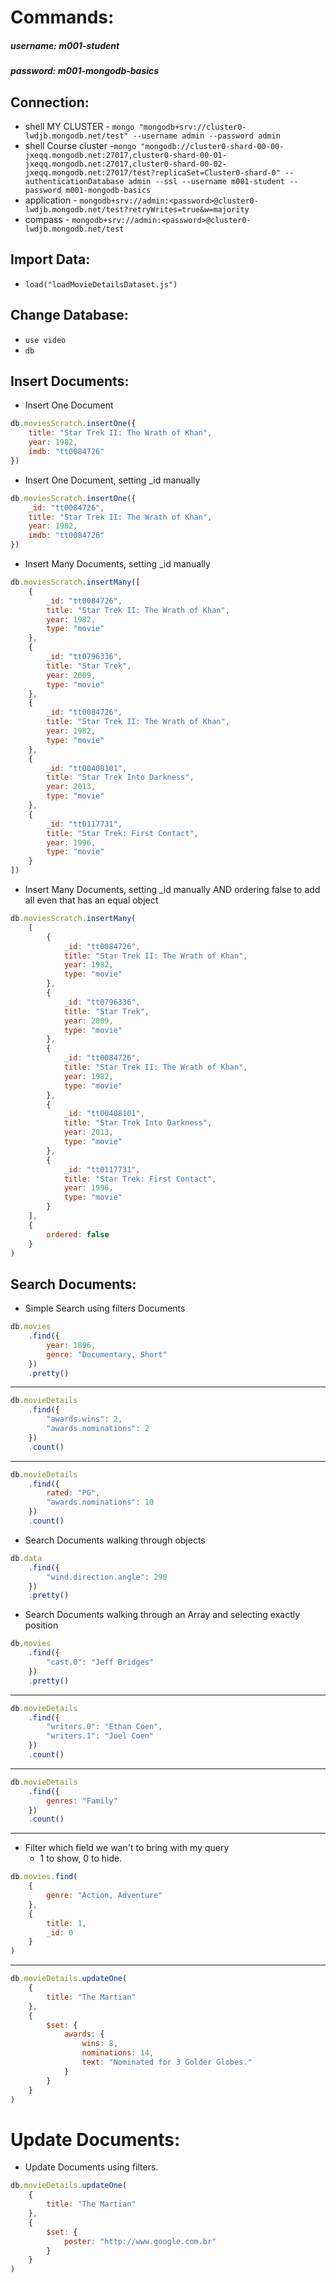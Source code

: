 # Commands:

##### username: m001-student

##### password: m001-mongodb-basics

## Connection:

- shell MY CLUSTER - `mongo "mongodb+srv://cluster0-lwdjb.mongodb.net/test" --username admin --password admin`
- shell Course cluster -`mongo "mongodb://cluster0-shard-00-00-jxeqq.mongodb.net:27017,cluster0-shard-00-01-jxeqq.mongodb.net:27017,cluster0-shard-00-02-jxeqq.mongodb.net:27017/test?replicaSet=Cluster0-shard-0" --authenticationDatabase admin --ssl --username m001-student --password m001-mongodb-basics`
- application - `mongodb+srv://admin:<password>@cluster0-lwdjb.mongodb.net/test?retryWrites=true&w=majority`
- compass - `mongodb+srv://admin:<password>@cluster0-lwdjb.mongodb.net/test`

## Import Data:

- `load("loadMovieDetailsDataset.js")`

## Change Database:

- `use video`
- `db`

## Insert Documents:

- Insert One Document

```javascript
db.moviesScratch.insertOne({
	title: "Star Trek II: The Wrath of Khan",
	year: 1982,
	imdb: "tt0084726"
})
```

- Insert One Document, setting \_id manually

```javascript
db.moviesScratch.insertOne({
	_id: "tt0084726",
	title: "Star Trek II: The Wrath of Khan",
	year: 1982,
	imdb: "tt0084726"
})
```

- Insert Many Documents, setting \_id manually

```javascript
db.moviesScratch.insertMany([
	{
		_id: "tt0084726",
		title: "Star Trek II: The Wrath of Khan",
		year: 1982,
		type: "movie"
	},
	{
		_id: "tt0796336",
		title: "Star Trek",
		year: 2009,
		type: "movie"
	},
	{
		_id: "tt0084726",
		title: "Star Trek II: The Wrath of Khan",
		year: 1982,
		type: "movie"
	},
	{
		_id: "tt00408101",
		title: "Star Trek Into Darkness",
		year: 2013,
		type: "movie"
	},
	{
		_id: "tt0117731",
		title: "Star Trek: First Contact",
		year: 1996,
		type: "movie"
	}
])
```

- Insert Many Documents, setting \_id manually AND ordering false to add all even that has an equal object

```javascript
db.moviesScratch.insertMany(
	[
		{
			_id: "tt0084726",
			title: "Star Trek II: The Wrath of Khan",
			year: 1982,
			type: "movie"
		},
		{
			_id: "tt0796336",
			title: "Star Trek",
			year: 2009,
			type: "movie"
		},
		{
			_id: "tt0084726",
			title: "Star Trek II: The Wrath of Khan",
			year: 1982,
			type: "movie"
		},
		{
			_id: "tt00408101",
			title: "Star Trek Into Darkness",
			year: 2013,
			type: "movie"
		},
		{
			_id: "tt0117731",
			title: "Star Trek: First Contact",
			year: 1996,
			type: "movie"
		}
	],
	{
		ordered: false
	}
)
```

## Search Documents:

- Simple Search using filters Documents

```javascript
db.movies
	.find({
		year: 1896,
		genre: "Documentary, Short"
	})
	.pretty()
```

---

```javascript
db.movieDetails
	.find({
		"awards.wins": 2,
		"awards.nominations": 2
	})
	.count()
```

---

```javascript
db.movieDetails
	.find({
		rated: "PG",
		"awards.nominations": 10
	})
	.count()
```

- Search Documents walking through objects

```javascript
db.data
	.find({
		"wind.direction.angle": 290
	})
	.pretty()
```

- Search Documents walking through an Array and selecting exactly position

```javascript
db.movies
	.find({
		"cast.0": "Jeff Bridges"
	})
	.pretty()
```

---

```javascript
db.movieDetails
	.find({
		"writers.0": "Ethan Coen",
		"writers.1": "Joel Coen"
	})
	.count()
```

---

```javascript
db.movieDetails
	.find({
		genres: "Family"
	})
	.count()
```

---

- Filter which field we wan't to bring with my query
  - 1 to show, 0 to hide.

```javascript
db.movies.find(
	{
		genre: "Action, Adventure"
	},
	{
		title: 1,
		_id: 0
	}
)
```

---

```javascript
db.movieDetails.updateOne(
	{
		title: "The Martian"
	},
	{
		$set: {
			awards: {
				wins: 8,
				nominations: 14,
				text: "Nominated for 3 Golder Globes."
			}
		}
	}
)
```

# Update Documents:

- Update Documents using filters.

```javascript
db.movieDetails.updateOne(
	{
		title: "The Martian"
	},
	{
		$set: {
			poster: "http://www.google.com.br"
		}
	}
)
```
